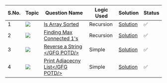 S.No. | Topic | Question Name | Logic Used | Solution | Status |
------|---------------|------------|-------|------|------|
1 | ![](https://img.shields.io/badge/Sorting-f0772b?style=for-the-badge&logo=array&logoColor=black) | [Is Array Sorted](https://leetcode.com/problems/check-if-array-is-sorted-and-rotated/) | Recursion | [Solution](https://github.com/himanshugupta09/LEETCODE_SOLUTIONS/blob/main/Basic-DSA-Quest/is-array-sorted.cpp) | ✅ |
2 | ![](https://img.shields.io/badge/Recursion-f0772b?style=for-the-badge&logo=array&logoColor=black) | [Finding Max Connected 1's](https://leetcode.com/problems/check-if-array-is-sorted-and-rotated/) | Recursion | [Solution](https://github.com/himanshugupta09/LEETCODE_SOLUTIONS/blob/main/Basic-DSA-Quest/length-of-connected-cells-of-1s.cpp) | ✅ |
3 | ![](https://img.shields.io/badge/String-f0772b?style=for-the-badge&logo=array&logoColor=black) | [Reverse a String </GFG POTD/>](https://practice.geeksforgeeks.org/problems/reverse-a-string/1) | Simple | [Solution](https://github.com/himanshugupta09/LEETCODE_SOLUTIONS/blob/main/Basic-DSA-Quest/reverse-a-string.cpp) | ✅ |
4 | ![](https://img.shields.io/badge/String-f0772b?style=for-the-badge&logo=array&logoColor=black) | [Print Adjacecny List</GFG POTD/>](https://practice.geeksforgeeks.org/problems/print-adjacency-list-1587115620/1) | Simple | [Solution](https://github.com/himanshugupta09/LEETCODE_SOLUTIONS/blob/main/Basic-DSA-Quest/print-adjacency-list.cpp) | ✅ |





